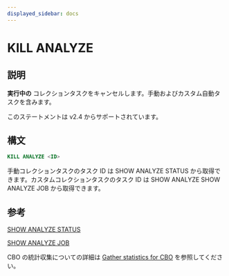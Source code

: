 ```yaml
---
displayed_sidebar: docs
---
```


# KILL ANALYZE

## 説明

**実行中の** コレクションタスクをキャンセルします。手動およびカスタム自動タスクを含みます。

このステートメントは v2.4 からサポートされています。

## 構文

```SQL
KILL ANALYZE <ID>
```

手動コレクションタスクのタスク ID は SHOW ANALYZE STATUS から取得できます。カスタムコレクションタスクのタスク ID は SHOW ANALYZE SHOW ANALYZE JOB から取得できます。

## 参考

[SHOW ANALYZE STATUS](../data-definition/SHOW_ANALYZE_STATUS.md) 

[SHOW ANALYZE JOB](../data-definition/SHOW_ANALYZE_JOB.md) 

CBO の統計収集についての詳細は [Gather statistics for CBO](../../../using_starrocks/Cost_based_optimizer.md) を参照してください。